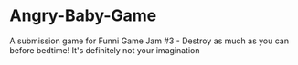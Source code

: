 # Angry-Baby-Game
A submission game for Funni Game Jam #3 - Destroy as much as you can before bedtime! It's definitely not your imagination

